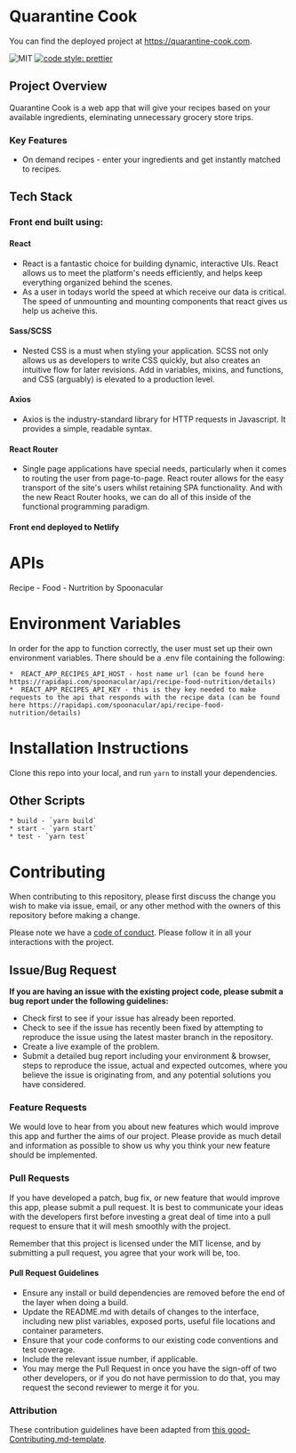 # Quarantine Cook

You can find the deployed project at https://quarantine-cook.com.

![MIT](https://img.shields.io/packagist/l/doctrine/orm.svg)
[![code style: prettier](https://img.shields.io/badge/code_style-prettier-ff69b4.svg?style=flat-square)](https://github.com/prettier/prettier)

## Project Overview
Quarantine Cook is a web app that will give your recipes based on your available ingredients, eleminating unnecessary grocery store trips.


### Key Features

- On demand recipes - enter your ingredients and get instantly matched to recipes.

## Tech Stack

### Front end built using:

#### React

- React is a fantastic choice for building dynamic, interactive UIs. React allows us to meet the platform's needs efficiently, and helps keep everything organized behind the scenes.
- As a user in todays world the speed at which receive our data is critical. The speed of unmounting and mounting components that react gives us help us acheive this.


#### Sass/SCSS

- Nested CSS is a must when styling your application. SCSS not only allows us as developers to write CSS quickly, but also creates an intuitive flow for later revisions. Add in variables, mixins, and functions, and CSS (arguably) is elevated to a production level.

#### Axios

- Axios is the industry-standard library for HTTP requests in Javascript. It provides a simple, readable syntax.

#### React Router

- Single page applications have special needs, particularly when it comes to routing the user from page-to-page. React router allows for the easy transport of the site's users whilst retaining SPA functionality. And with the new React Router hooks, we can do all of this inside of the functional programming paradigm.

#### Front end deployed to Netlify

# APIs
Recipe - Food - Nurtrition by Spoonacular

# Environment Variables

In order for the app to function correctly, the user must set up their own environment variables. There should be a .env file containing the following:

    *  REACT_APP_RECIPES_API_HOST - host name url (can be found here https://rapidapi.com/spoonacular/api/recipe-food-nutrition/details)
    *  REACT_APP_RECIPES_API_KEY - this is they key needed to make requests to the api that responds with the recipe data (can be found here https://rapidapi.com/spoonacular/api/recipe-food-nutrition/details)


# Installation Instructions

Clone this repo into your local, and run `yarn` to install your dependencies.

## Other Scripts

    * build - `yarn build`
    * start - `yarn start`
    * test - `yarn test`

# Contributing

When contributing to this repository, please first discuss the change you wish to make via issue, email, or any other method with the owners of this repository before making a change.

Please note we have a [code of conduct](./CODE_OF_CONDUCT.md). Please follow it in all your interactions with the project.

## Issue/Bug Request

**If you are having an issue with the existing project code, please submit a bug report under the following guidelines:**

- Check first to see if your issue has already been reported.
- Check to see if the issue has recently been fixed by attempting to reproduce the issue using the latest master branch in the repository.
- Create a live example of the problem.
- Submit a detailed bug report including your environment & browser, steps to reproduce the issue, actual and expected outcomes, where you believe the issue is originating from, and any potential solutions you have considered.

### Feature Requests

We would love to hear from you about new features which would improve this app and further the aims of our project. Please provide as much detail and information as possible to show us why you think your new feature should be implemented.

### Pull Requests

If you have developed a patch, bug fix, or new feature that would improve this app, please submit a pull request. It is best to communicate your ideas with the developers first before investing a great deal of time into a pull request to ensure that it will mesh smoothly with the project.

Remember that this project is licensed under the MIT license, and by submitting a pull request, you agree that your work will be, too.

#### Pull Request Guidelines

- Ensure any install or build dependencies are removed before the end of the layer when doing a build.
- Update the README.md with details of changes to the interface, including new plist variables, exposed ports, useful file locations and container parameters.
- Ensure that your code conforms to our existing code conventions and test coverage.
- Include the relevant issue number, if applicable.
- You may merge the Pull Request in once you have the sign-off of two other developers, or if you do not have permission to do that, you may request the second reviewer to merge it for you.

### Attribution

These contribution guidelines have been adapted from [this good-Contributing.md-template](https://gist.github.com/PurpleBooth/b24679402957c63ec426).
